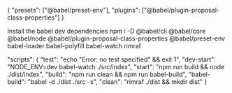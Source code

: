 {
	"presets": ["@babel/preset-env"],
	"plugins": ["@babel/plugin-proposal-class-properties"]
}

Install the babel dev dependencies
npm i -D @babel/cli @babel/core @babel/node @babel/plugin-proposal-class-properties @babel/preset-env babel-loader babel-polyfill babel-watch rimraf




"scripts": {
    "test": "echo \"Error: no test specified\" && exit 1",
    "dev-start": "NODE_ENV=dev babel-watch ./src/index",
    "start": "npm run build && node ./dist/index",
    "build": "npm run clean && npm run babel-build",
    "babel-build": "babel -d ./dist ./src -s",
    "clean": "rimraf ./dist && mkdir dist"
}